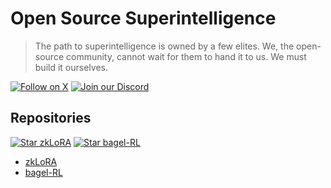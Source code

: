 # Open Source Superintelligence

> The path to superintelligence is owned by a few elites. We, the open-source community, cannot wait for them to hand it to us. We must build it ourselves.

[![Follow on X](https://img.shields.io/badge/Follow-@bagelopenai-000000?style=for-the-badge&logo=x&logoColor=white)](https://x.com/bagelopenai)
[![Join our Discord](https://img.shields.io/badge/Join-Discord-5865F2?style=for-the-badge&logo=discord&logoColor=white)](https://discord.gg/bagelnet)

## Repositories

[![Star zkLoRA](https://img.shields.io/github/stars/bagel-org/zkLoRA?style=for-the-badge&logo=github)](https://github.com/bagel-org/zkLoRA)
[![Star bagel-RL](https://img.shields.io/github/stars/bagel-org/bagel-RL?style=for-the-badge&logo=github)](https://github.com/bagel-org/bagel-RL)

- [zkLoRA](https://github.com/bagel-org/zkLoRA)
- [bagel-RL](https://github.com/bagel-org/bagel-RL)
